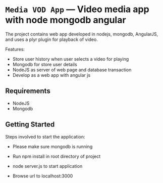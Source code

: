 # `Media VOD App` — Video media app with node mongodb angular

The project contains web app developed in nodejs, mongodb, AngularJS, and uses a plyr plugin for
playback of video.

Features:

+ Store user history when user selects a video for playing
+ Mongodb for store user details
+ NodeJS as server of web page and database transaction
+ Develop as a web app with angular js


## Requirements 

* NodeJS
* Mongodb 

## Getting Started

Steps involved to start the application:

* Please make sure mongodb is running

* Run npm install in root directory of project

* node server.js to start application

* Browse url to localhost:3000



